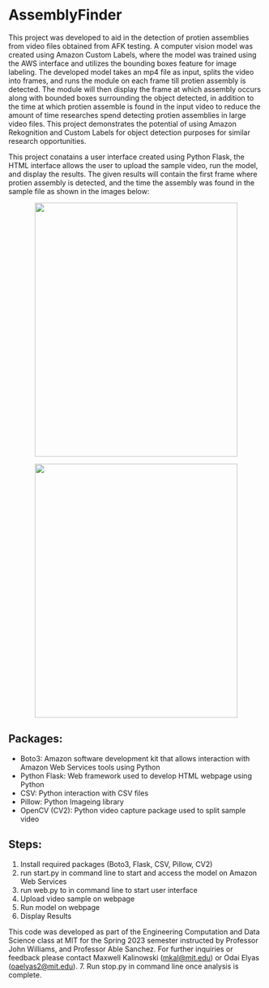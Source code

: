 # AssemblyFinder
This project was developed to aid in the detection of protien assemblies from video files obtained from AFK testing. A computer vision model was created using Amazon Custom Labels, where the model was trained using the AWS interface and utilizes the bounding boxes feature for image labeling. The developed model takes an mp4 file as input, splits the video into frames, and runs the module on each frame till protien assembly is detected. The module will then display the frame at which assembly occurs along with bounded boxes surrounding the object detected, in addition to the time at which protien assemble is found in the input video to reduce the amount of time researches spend detecting protien assemblies in large video files. This project demonstrates the potential of using Amazon Rekognition and Custom Labels for object detection purposes for similar research opportunities. 

This project conatains a user interface created using Python Flask, the HTML interface allows the user to upload the sample video, run the model, and display the results. The given results will contain the first frame where protien assembly is detected, and the time the assembly was found in the sample file as shown in the images below:


<p align = "center">
<img width = "400" height = "500" src ="https://user-images.githubusercontent.com/77697922/236269130-48e9823b-25d9-4633-b425-dc59402cc6a3.jpg" >
</p>

<p align = "center">
<img width = "400" height = "500" src ="https://user-images.githubusercontent.com/77697922/236269342-e532d434-d8e2-4072-9a8b-e94cd250b73b.jpg">
</p>

## Packages:
* Boto3: Amazon software development kit that allows interaction with Amazon Web Services tools using Python
* Python Flask: Web framework used to develop HTML webpage using Python
* CSV: Python interaction with CSV files
* Pillow: Python Imageing library
* OpenCV (CV2): Python video capture package used to split sample video

## Steps:
1. Install required packages (Boto3, Flask, CSV, Pillow, CV2)
2. run start.py in command line to start and access the model on Amazon Web Services
3. run web.py to in command line to start user interface
4. Upload video sample on webpage
5. Run model on webpage
6. Display Results

This code was developed as part of the Engineering Computation and Data Science class at MIT for the Spring 2023 semester instructed by Professor John Williams, and Professor Able Sanchez. For further inquiries or feedback please contact Maxwell Kalinowski (mkal@mit.edu)  or Odai Elyas (oaelyas2@mit.edu).
7. Run stop.py in command line once analysis is complete.




